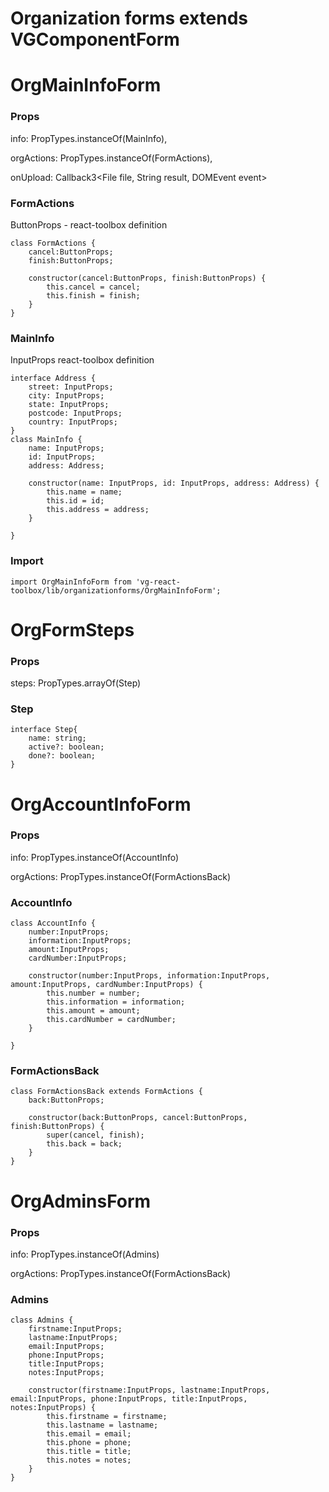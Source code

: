# Organization forms extends VGComponentForm

# OrgMainInfoForm 

### Props
info: PropTypes.instanceOf(MainInfo),

orgActions: PropTypes.instanceOf(FormActions),

onUpload: Callback3\<File file, String result, DOMEvent event\>

### FormActions
    
ButtonProps - react-toolbox  definition

```
class FormActions {
    cancel:ButtonProps;
    finish:ButtonProps;

    constructor(cancel:ButtonProps, finish:ButtonProps) {
        this.cancel = cancel;
        this.finish = finish;
    }
}
```

### MainInfo

InputProps react-toolbox  definition


```
interface Address {
    street: InputProps;
    city: InputProps;
    state: InputProps;
    postcode: InputProps;
    country: InputProps;
}
class MainInfo {
    name: InputProps;
    id: InputProps;
    address: Address;

    constructor(name: InputProps, id: InputProps, address: Address) {
        this.name = name;
        this.id = id;
        this.address = address;
    }

}

```

### Import
```
import OrgMainInfoForm from 'vg-react-toolbox/lib/organizationforms/OrgMainInfoForm';
```

# OrgFormSteps

### Props

steps: PropTypes.arrayOf(Step)

### Step

```
interface Step{
    name: string;
    active?: boolean;
    done?: boolean;
}
```

# OrgAccountInfoForm

### Props
info: PropTypes.instanceOf(AccountInfo)

orgActions: PropTypes.instanceOf(FormActionsBack)

### AccountInfo

```
class AccountInfo {
    number:InputProps;
    information:InputProps;
    amount:InputProps;
    cardNumber:InputProps;

    constructor(number:InputProps, information:InputProps, amount:InputProps, cardNumber:InputProps) {
        this.number = number;
        this.information = information;
        this.amount = amount;
        this.cardNumber = cardNumber;
    }

}
```

### FormActionsBack

```
class FormActionsBack extends FormActions {
    back:ButtonProps;

    constructor(back:ButtonProps, cancel:ButtonProps, finish:ButtonProps) {
        super(cancel, finish);
        this.back = back;
    }
}
```

# OrgAdminsForm

### Props

info: PropTypes.instanceOf(Admins)

orgActions: PropTypes.instanceOf(FormActionsBack)

### Admins

```
class Admins {
    firstname:InputProps;
    lastname:InputProps;
    email:InputProps;
    phone:InputProps;
    title:InputProps;
    notes:InputProps;

    constructor(firstname:InputProps, lastname:InputProps, email:InputProps, phone:InputProps, title:InputProps, notes:InputProps) {
        this.firstname = firstname;
        this.lastname = lastname;
        this.email = email;
        this.phone = phone;
        this.title = title;
        this.notes = notes;
    }
}
```
